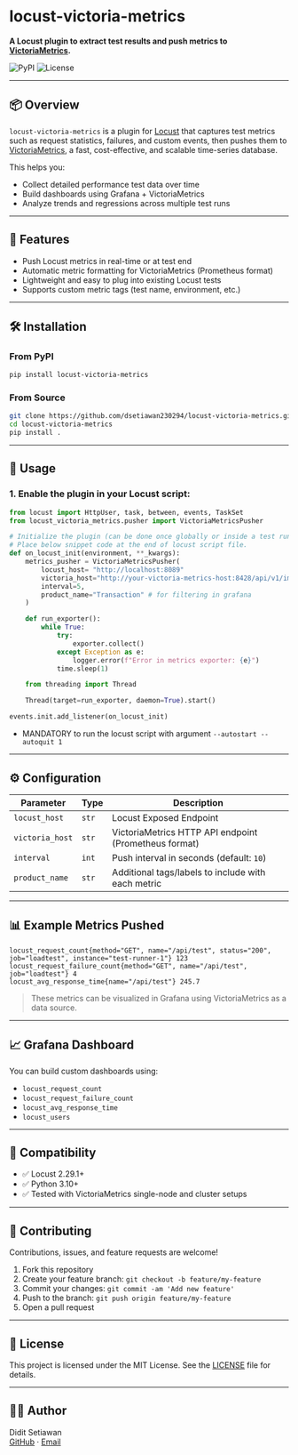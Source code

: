 # locust-victoria-metrics

**A Locust plugin to extract test results and push metrics to [VictoriaMetrics](https://victoriametrics.com/).**

![PyPI](https://img.shields.io/pypi/v/locust-victoria-metrics)
![License](https://img.shields.io/github/license/dsetiawan230294/locust-victoria-metrics)

---

## 📦 Overview

`locust-victoria-metrics` is a plugin for [Locust](https://locust.io/) that captures test metrics such as request statistics, failures, and custom events, then pushes them to [VictoriaMetrics](https://victoriametrics.com/), a fast, cost-effective, and scalable time-series database.

This helps you:

- Collect detailed performance test data over time
- Build dashboards using Grafana + VictoriaMetrics
- Analyze trends and regressions across multiple test runs

---

## 🚀 Features

- Push Locust metrics in real-time or at test end
- Automatic metric formatting for VictoriaMetrics (Prometheus format)
- Lightweight and easy to plug into existing Locust tests
- Supports custom metric tags (test name, environment, etc.)

---

## 🛠️ Installation

### From PyPI
```bash
pip install locust-victoria-metrics
```

### From Source
```bash
git clone https://github.com/dsetiawan230294/locust-victoria-metrics.git
cd locust-victoria-metrics
pip install .
```

---

## 🧪 Usage

### 1. Enable the plugin in your Locust script:

```python
from locust import HttpUser, task, between, events, TaskSet
from locust_victoria_metrics.pusher import VictoriaMetricsPusher

# Initialize the plugin (can be done once globally or inside a test runner)
# Place below snippet code at the end of locust script file.
def on_locust_init(environment, **_kwargs):
    metrics_pusher = VictoriaMetricsPusher(
        locust_host= "http://localhost:8089"
        victoria_host="http://your-victoria-metrics-host:8428/api/v1/import/prometheus",
        interval=5,  
        product_name="Transaction" # for filtering in grafana
    )

    def run_exporter():
        while True:
            try:
                exporter.collect()
            except Exception as e:
                logger.error(f"Error in metrics exporter: {e}")
            time.sleep(1)

    from threading import Thread

    Thread(target=run_exporter, daemon=True).start()

events.init.add_listener(on_locust_init)

```
- MANDATORY to run the locust script with argument ```--autostart --autoquit 1```
---

## ⚙️ Configuration

| Parameter       | Type     | Description                                                                 |
|----------------|----------|-----------------------------------------------------------------------------|
| `locust_host`      | `str`    | Locust Exposed Endpoint                       |
| `victoria_host`      | `str`    | VictoriaMetrics HTTP API endpoint (Prometheus format)                       |
| `interval`      | `int`    | Push interval in seconds (default: `10`)                                   |
| `product_name`          | `str`   | Additional tags/labels to include with each metric                         |

---

## 📊 Example Metrics Pushed

```
locust_request_count{method="GET", name="/api/test", status="200", job="loadtest", instance="test-runner-1"} 123
locust_request_failure_count{method="GET", name="/api/test", job="loadtest"} 4
locust_avg_response_time{name="/api/test"} 245.7
```

> These metrics can be visualized in Grafana using VictoriaMetrics as a data source.

---

## 📈 Grafana Dashboard

You can build custom dashboards using:
- `locust_request_count`
- `locust_request_failure_count`
- `locust_avg_response_time`
- `locust_users`

---

## 🧩 Compatibility

- ✅ Locust 2.29.1+
- ✅ Python 3.10+
- ✅ Tested with VictoriaMetrics single-node and cluster setups

---

## 🤝 Contributing

Contributions, issues, and feature requests are welcome!

1. Fork this repository
2. Create your feature branch: `git checkout -b feature/my-feature`
3. Commit your changes: `git commit -am 'Add new feature'`
4. Push to the branch: `git push origin feature/my-feature`
5. Open a pull request

---

## 📄 License

This project is licensed under the MIT License. See the [LICENSE](LICENSE) file for details.

---

## 👨‍💻 Author

Didit Setiawan  
[GitHub](https://github.com/dsetiawan230294) · [Email](mailto:didit@pintu.co.id)
